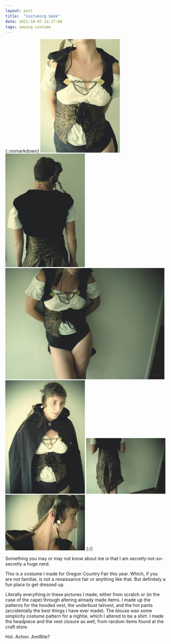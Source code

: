 ```yaml
---
layout: post
title:  "Costuming Geek"
date: 2011-10-07 14:17:00
tags: sewing costume
---
```

{::nomarkdown}
<img src="/uploads/2011/10/geek01.jpg">
<img src="/uploads/2011/10/geek02.jpg">
<img src="/uploads/2011/10/geek03.jpg">
<img src="/uploads/2011/10/geek04.jpg">
<img src="/uploads/2011/10/geek05.jpg">
<img src="/uploads/2011/10/geek06.jpg">
{:/}

Something you may or may not know about me is that I am secretly not-so-secretly a huge nerd.

This is a costume I made for Oregon Country Fair this year. Which, if you are not familiar, is not a renaissance fair or anything like that. But definitely a fun place to get dressed up.

Literally everything in these pictures I made, either from scratch or (in the case of the cape) through altering already made items. I made up the patterns for the hooded vest, the underbust tailvest, and the hot pants (accidentally the best things I have ever made). The blouse was some simplicity costume pattern for a nightie, which I altered to be a shirt. I made the headpiece and the vest closure as well, from random items found at the craft store.

Hot. Action. AmIRite?
